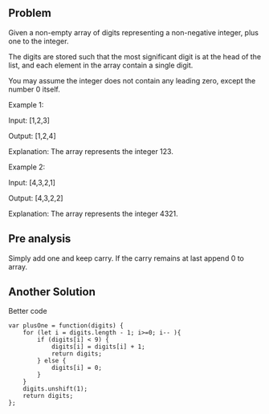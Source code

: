 ## Problem

Given a non-empty array of digits representing a non-negative integer, plus one to the integer.

The digits are stored such that the most significant digit is at the head of the list, and each element in the array contain a single digit.

You may assume the integer does not contain any leading zero, except the number 0 itself.

Example 1:

Input: [1,2,3]

Output: [1,2,4]

Explanation: The array represents the integer 123.

Example 2:

Input: [4,3,2,1]

Output: [4,3,2,2]

Explanation: The array represents the integer 4321.

## Pre analysis

Simply add one and keep carry. If the carry remains at last append 0 to array.

## Another Solution

Better code

    var plusOne = function(digits) {
        for (let i = digits.length - 1; i>=0; i-- ){
            if (digits[i] < 9) {
                digits[i] = digits[i] + 1;
                return digits;
            } else {
                digits[i] = 0;
            }
        }
        digits.unshift(1);
        return digits;
    };
